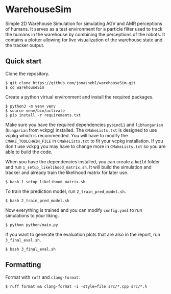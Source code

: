 # WarehouseSim

Simple 2D Warehouse Simulation for simulating AGV and AMR perceptions of humans.
It serves as a test environment for a particle filter used to track the humans in the warehouse
by combining the perceptions of the robots.
It contains a plotter allowing for live visualization of the warehouse state and the tracker output.

## Quick start

Clone the repository.
```
$ git clone https://github.com/jonasnebl/warehouseSim.git
$ cd warehouseSim
```
Create a python virtual environment and install the required packages.
```
$ python3 -m venv venv
$ source venv/bin/activate
$ pip install -r requirements.txt
```
Make sure you have the required dependencies `pybind11` and `libhungarian` (`hungarian` from vckpg) installed.
The `CMakeLists.txt` is designed to use vcpkg which is recommended.
You will have to modify the `CMAKE_TOOLCHAIN_FILE` in `CMakeLists.txt`
to fit your vcpkg installation.
If you don't use vckpg you may have to change more in `CMakeLists.txt`
so you are able to build the code.

When you have the dependencies installed,
you can create a `build` folder and run `1_setup_likelihood_matrix.sh`.
It will build the simulation and tracker and already
train the likelihood matrix for later use.
```
$ bash 1_setup_likelihood_matrix.sh
```
To train the prediction model, run `2_train_pred_model.sh`.
```
$ bash 2_train_pred_model.sh
```
Now everything is trained and you can modify `config.yaml` to 
run simulations to your liking.
```
$ python python/main.py
```
If you want to generate the evaluation plots that are also in the report,
run `3_final_eval.sh`.
```
$ bash 3_final_eval.sh
```

## Formatting

Format with `ruff` and `clang-format`:
```
$ ruff format && clang-format -i -style=file src/*.cpp src/*.h
```